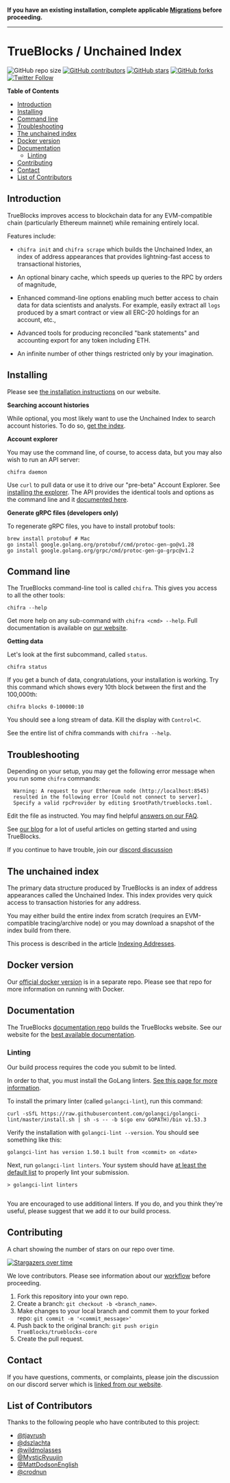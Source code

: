 <!-- markdownlint-disable MD033 MD036 MD041 -->
<b>If you have an existing installation, complete applicable [Migrations](https://github.com/TrueBlocks/trueblocks-core/blob/develop/MIGRATIONS.md) before proceeding.</b><hr>

<h1>TrueBlocks / Unchained Index</h1>

![GitHub repo size](https://img.shields.io/github/repo-size/TrueBlocks/trueblocks-core)
[![GitHub contributors](https://img.shields.io/github/contributors/TrueBlocks/trueblocks-core)](https://github.com/TrueBlocks/trueblocks-core/contributors)
[![GitHub stars](https://img.shields.io/github/stars/TrueBlocks/trueblocks-core?style%3Dsocial)](https://github.com/TrueBlocks/trueblocks-core/stargazers)
[![GitHub forks](https://img.shields.io/github/forks/TrueBlocks/trueblocks-core?style=social)](https://github.com/TrueBlocks/trueblocks-core/network/members)
[![Twitter Follow](https://img.shields.io/twitter/follow/trueblocks?style=social)](https://twitter.com/trueblocks)

**Table of Contents**

- [Introduction](#introduction)
- [Installing](#installing)
- [Command line](#command-line)
- [Troubleshooting](#troubleshooting)
- [The unchained index](#the-unchained-index)
- [Docker version](#docker-version)
- [Documentation](#documentation)
  - [Linting](#linting)
- [Contributing](#contributing)
- [Contact](#contact)
- [List of Contributors](#list-of-contributors)

## Introduction

TrueBlocks improves access to blockchain data for any EVM-compatible chain (particularly Ethereum mainnet) while remaining entirely local.

Features include:

- `chifra init` and `chifra scrape` which builds the Unchained Index, an index of address appearances that provides lightning-fast access to transactional histories,

- An optional binary cache, which speeds up queries to the RPC by orders of magnitude,

- Enhanced command-line options enabling much better access to chain data for data scientists and analysts. For example, easily extract all `logs` produced by a smart
contract or view all ERC-20 holdings for an account, etc.,

- Advanced tools for producing reconciled "bank statements" and accounting export for any token including ETH.

- An infinite number of other things restricted only by your imagination.

## Installing

Please see [the installation instructions](https://trueblocks.io/docs/install/install-trueblocks) on our website.

**Searching account histories**

While optional, you most likely want to use the Unchained Index to search account histories. To do so, [get the index](https://trueblocks.io/docs/install/get-the-index/).

**Account explorer**

You may use the command line, of course, to access data, but you may also wish to run an API server:

```[shell]
chifra daemon
```

Use `curl` to pull data or use it to drive our "pre-beta" Account Explorer. See [installing the explorer](https://trueblocks.io/docs/install/install-explorer/). The API provides the identical tools and options as the command line and it [documented here](https://trueblocks.io/api/).

**Generate gRPC files (developers only)**

To regenerate gRPC files, you have to install protobuf tools:
```[shell]
brew install protobuf # Mac
go install google.golang.org/protobuf/cmd/protoc-gen-go@v1.28
go install google.golang.org/grpc/cmd/protoc-gen-go-grpc@v1.2
```

## Command line

The TrueBlocks command-line tool is called `chifra`. This gives you access to all the other tools:

```[shell]
chifra --help
```

Get more help on any sub-command with `chifra <cmd> --help`. Full documentation is available on [our website](https://trueblocks.io).

**Getting data**

Let's look at the first subcommand, called `status`.

```[shell]
chifra status
```

If you get a bunch of data, congratulations, your installation is working.  Try this command which shows every 10th block between the first and the 100,000th:

```[shell]
chifra blocks 0-100000:10
```

You should see a long stream of data. Kill the display with `Control+C`.

See the entire list of chifra commands with `chifra --help`.

## Troubleshooting

Depending on your setup, you may get the following error message when you run some `chifra` commands:

```[shell]
  Warning: A request to your Ethereum node (http://localhost:8545)
  resulted in the following error [Could not connect to server].
  Specify a valid rpcProvider by editing $rootPath/trueblocks.toml.
```

Edit the file as instructed. You may find helpful [answers on our FAQ](https://trueblocks.io/blog/faq/).

See [our blog](https://trueblocks.io/blog/) for a lot of useful articles on getting started and using TrueBlocks.

If you continue to have trouble, join our [discord discussion](https://discord.gg/kAFcZH2x7K)

## The unchained index

The primary data structure produced by TrueBlocks is an index of address appearances called the Unchained Index. This index provides very quick access to transaction histories for any address.

You may either build the entire index from scratch (requires an EVM-compatible tracing/archive node) or you may download a snapshot of the index build from there.

This process is described in the article [Indexing Addresses](https://trueblocks.io/docs/install/get-the-index/).

## Docker version

Our [official docker version](https://github.com/TrueBlocks/trueblocks-docker) is in a separate repo. Please see that repo for more information on running with Docker.

## Documentation

The TrueBlocks [documentation repo](https://github.com/TrueBlocks/trueblocks-docs) builds the TrueBlocks website. See our website for the [best available documentation](https://trueblocks.io/).

### Linting

Our build process requires the code you submit to be linted.

In order to that, you must install the GoLang linters. [See this page for more information](https://golangci-lint.run/usage/install/).

To install the primary linter (called `golangci-lint`), run this command:

```[shell]
curl -sSfL https://raw.githubusercontent.com/golangci/golangci-lint/master/install.sh | sh -s -- -b $(go env GOPATH)/bin v1.53.3
```

Verify the installation with `golangci-lint --version`. You should see something like this:

```[shell]
golangci-lint has version 1.50.1 built from <commit> on <date>
```

Next, run `golangci-lint linters`. Your system should have [at least the default list](https://golangci-lint.run/usage/linters/) to properly lint your submission.

```[shell]
> golangci-lint linters


```
You are encouraged to use additional linters. If you do, and you think they're useful, please suggest that we add it to our build process.

## Contributing

A chart showing the number of stars on our repo over time.

[![Stargazers over time](https://starchart.cc/TrueBlocks/trueblocks-core.svg)](https://starchart.cc/TrueBlocks/trueblocks-core)

We love contributors. Please see information about our [workflow](https://github.com/TrueBlocks/trueblocks-core/blob/develop/docs/BRANCHING.md) before proceeding.

1. Fork this repository into your own repo.
2. Create a branch: `git checkout -b <branch_name>`.
3. Make changes to your local branch and commit them to your forked repo: `git commit -m '<commit_message>'`
4. Push back to the original branch: `git push origin TrueBlocks/trueblocks-core`
5. Create the pull request.

## Contact

If you have questions, comments, or complaints, please join the discussion on our discord server which is [linked from our website](https://trueblocks.io).

## List of Contributors

Thanks to the following people who have contributed to this project:

- [@tjayrush](https://github.com/tjayrush)
- [@dszlachta](https://github.com/dszlachta)
- [@wildmolasses](https://github.com/wildmolasses)
- [@MysticRyuujin](https://github.com/MysticRyuujin)
- [@MattDodsonEnglish](https://github.com/MattDodsonEnglish)
- [@crodnun](https://github.com/crodnun)
